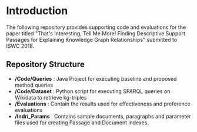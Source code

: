 # Introduction
The following repository provides supporting code and evaluations for the paper titled "That's Interesting, Tell Me More! Finding Descriptive Support Passages for Explaining Knowledge Graph Relationships" submitted to ISWC 2018.

## Repository Structure
* **/Code/Queries** : Java Project for executing baseline and proposed method queries
* **/Code/Dataset** : Python script for executing SPARQL queries on Wikidata to retrieve kg-triples
* **/Evaluations**  : Contain the results used for effectiveness and preference evaluations
* **/Indri_Params** : Contains sample documents, paragraphs and parameter files used for creating Passage and Document indexes.